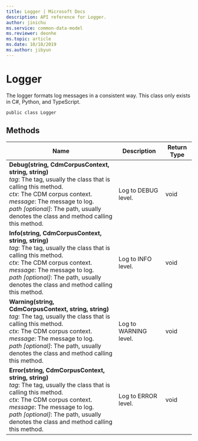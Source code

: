 ```yaml
---
title: Logger | Microsoft Docs
description: API reference for Logger.
author: jinichu
ms.service: common-data-model
ms.reviewer: deonhe 
ms.topic: article
ms.date: 10/18/2019
ms.author: jibyun
---
```


# Logger

The logger formats log messages in a consistent way. This class only exists in C#, Python, and TypeScript.

```
public class Logger
```

## Methods
|Name|Description|Return Type|
|---|---|---|
|**Debug(string, CdmCorpusContext, string, string)**<br/>*tag*: The tag, usually the class that is calling this method.<br/>*ctx*: The CDM corpus context.<br/>*message*: The message to log.<br/>*path [optional]*: The path, usually denotes the class and method calling this method.|Log to DEBUG level.|void|
|**Info(string, CdmCorpusContext, string, string)**<br/>*tag*: The tag, usually the class that is calling this method.<br/>*ctx*: The CDM corpus context.<br/>*message*: The message to log.<br/>*path [optional]*: The path, usually denotes the class and method calling this method.|Log to INFO level.|void|
|**Warning(string, CdmCorpusContext, string, string)**<br/>*tag*: The tag, usually the class that is calling this method.<br/>*ctx*: The CDM corpus context.<br/>*message*: The message to log.<br/>*path [optional]*: The path, usually denotes the class and method calling this method.|Log to WARNING level.|void|
|**Error(string, CdmCorpusContext, string, string)**<br/>*tag*: The tag, usually the class that is calling this method.<br/>*ctx*: The CDM corpus context.<br/>*message*: The message to log.<br/>*path [optional]*: The path, usually denotes the class and method calling this method.|Log to ERROR level.|void|
